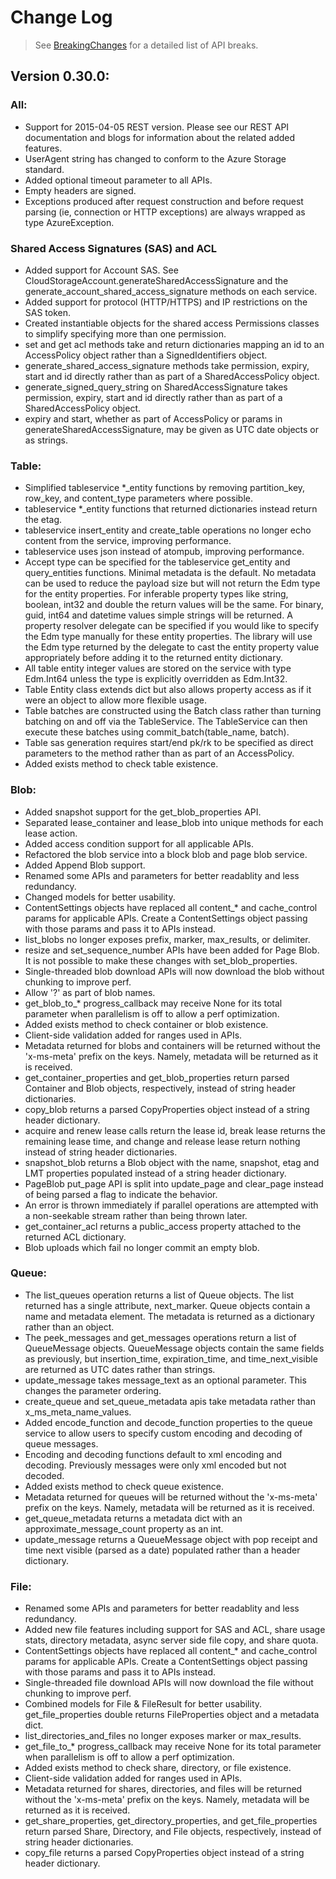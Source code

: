# Change Log

> See [BreakingChanges](BreakingChanges.md) for a detailed list of API breaks.

## Version 0.30.0:

### All:
- Support for 2015-04-05 REST version. Please see our REST API documentation and blogs for information about the related added features.
- UserAgent string has changed to conform to the Azure Storage standard.
- Added optional timeout parameter to all APIs.
- Empty headers are signed.
- Exceptions produced after request construction and before request parsing (ie, connection or HTTP exceptions) are always wrapped as type AzureException.

### Shared Access Signatures (SAS) and ACL
- Added support for Account SAS. See CloudStorageAccount.generateSharedAccessSignature and the generate_account_shared_access_signature methods on each service.
- Added support for protocol (HTTP/HTTPS) and IP restrictions on the SAS token.
- Created instantiable objects for the shared access Permissions classes to simplify specifying more than one permission.
- set and get acl methods take and return dictionaries mapping an id to an AccessPolicy object rather than a SignedIdentifiers object.
- generate_shared_access_signature methods take permission, expiry, start and id directly rather than as part of a SharedAccessPolicy object.
- generate_signed_query_string on SharedAccessSignature takes permission, expiry, start and id directly rather than as part of a SharedAccessPolicy object.
- expiry and start, whether as part of AccessPolicy or params in generateSharedAccessSignature, may be given as UTC date objects or as strings.

### Table:
- Simplified tableservice *_entity functions by removing partition_key, row_key, and content_type parameters where possible.
- tableservice *_entity functions that returned dictionaries instead return the etag.
- tableservice insert_entity and create_table operations no longer echo content from the service, improving performance.
- tableservice uses json instead of atompub, improving performance. 
- Accept type can be specified for the tableservice get_entity and query_entities functions. Minimal metadata is the default. No metadata can be used to reduce the payload size but will not return the Edm type for the entity properties. For inferable property types like string, boolean, int32 and double the return values will be the same. For binary, guid, int64 and datetime values simple strings will be returned. A property resolver delegate can be specified if you would like to specify the Edm type manually for these entity properties. The library will use the Edm type returned by the delegate to cast the entity property value appropriately before adding it to the returned entity dictionary.
- All table entity integer values are stored on the service with type Edm.Int64 unless the type is explicitly overridden as Edm.Int32.
- Table Entity class extends dict but also allows property access as if it were an object to allow more flexible usage.
- Table batches are constructed using the Batch class rather than turning batching on and off via the TableService. The TableService can then execute these batches using commit_batch(table_name, batch).
- Table sas generation requires start/end pk/rk to be specified as direct parameters to the method rather than as part of an AccessPolicy.
- Added exists method to check table existence.

### Blob:
- Added snapshot support for the get_blob_properties API.
- Separated lease_container and lease_blob into unique methods for each lease action.
- Added access condition support for all applicable APIs.
- Refactored the blob service into a block blob and page blob service.
- Added Append Blob support.
- Renamed some APIs and parameters for better readablity and less redundancy.
- Changed models for better usability.
- ContentSettings objects have replaced all content_* and cache_control params for applicable APIs. Create a ContentSettings object passing with those params and pass it to APIs instead.
- list_blobs no longer exposes prefix, marker, max_results, or delimiter.
- resize and set_sequence_number APIs have been added for Page Blob. It is not possible to make these changes with set_blob_properties.
- Single-threaded blob download APIs will now download the blob without chunking to improve perf.
- Allow '?' as part of blob names.
- get_blob_to_* progress_callback may receive None for its total parameter when parallelism is off to allow a perf optimization.
- Added exists method to check container or blob existence.
- Client-side validation added for ranges used in APIs.
- Metadata returned for blobs and containers will be returned without the 'x-ms-meta' prefix on the keys. Namely, metadata will be returned as it is received.
- get_container_properties and get_blob_properties return parsed Container and Blob objects, respectively, instead of string header dictionaries.
- copy_blob returns a parsed CopyProperties object instead of a string header dictionary.
- acquire and renew lease calls return the lease id, break lease returns the remaining lease time, and change and release lease return nothing instead of string header dictionaries.
- snapshot_blob returns a Blob object with the name, snapshot, etag and LMT properties populated instead of a string header dictionary.
- PageBlob put_page API is split into update_page and clear_page instead of being parsed a flag to indicate the behavior.
- An error is thrown immediately if parallel operations are attempted with a non-seekable stream rather than being thrown later.
- get_container_acl returns a public_access property attached to the returned ACL dictionary.
- Blob uploads which fail no longer commit an empty blob.

### Queue:
- The list_queues operation returns a list of Queue objects. The list returned has a single attribute, next_marker. Queue objects contain a name and metadata element. The metadata is returned as a dictionary rather than an object.
- The peek_messages and get_messages operations return a list of QueueMessage objects. QueueMessage objects contain the same fields as previously, but insertion_time, expiration_time, and time_next_visible are returned as UTC dates rather than strings.
- update_message takes message_text as an optional parameter. This changes the parameter ordering.
- create_queue and set_queue_metadata apis take metadata rather than x_ms_meta_name_values.
- Added encode_function and decode_function properties to the queue service to allow users to specify custom encoding and decoding of queue messages.
- Encoding and decoding functions default to xml encoding and decoding. Previously messages were only xml encoded but not decoded.
- Added exists method to check queue existence.
- Metadata returned for queues will be returned without the 'x-ms-meta' prefix on the keys. Namely, metadata will be returned as it is received.
- get_queue_metadata returns a metadata dict with an approximate_message_count property as an int.
- update_message returns a QueueMessage object with pop receipt and time next visible (parsed as a date) populated rather than a header dictionary.

### File:
- Renamed some APIs and parameters for better readablity and less redundancy.
- Added new file features including support for SAS and ACL, share usage stats, directory metadata, async server side file copy, and share quota.
- ContentSettings objects have replaced all content_* and cache_control params for applicable APIs. Create a ContentSettings object passing with those params and pass it to APIs instead.
- Single-threaded file download APIs will now download the file without chunking to improve perf.
- Combined models for File & FileResult for better usability. get_file_properties double returns FileProperties object and a metadata dict.
- list_directories_and_files no longer exposes marker or max_results.
- get_file_to_* progress_callback may receive None for its total parameter when parallelism is off to allow a perf optimization.
- Added exists method to check share, directory, or file existence.
- Client-side validation added for ranges used in APIs.
- Metadata returned for shares, directories, and files will be returned without the 'x-ms-meta' prefix on the keys. Namely, metadata will be returned as it is received.
- get_share_properties, get_directory_properties, and get_file_properties return parsed Share, Directory, and File objects, respectively, instead of string header dictionaries.
- copy_file returns a parsed CopyProperties object instead of a string header dictionary.